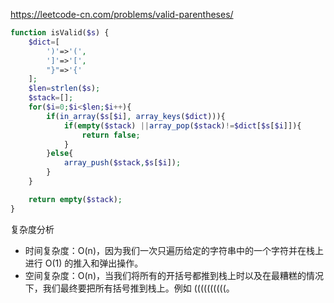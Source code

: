 https://leetcode-cn.com/problems/valid-parentheses/

```php
function isValid($s) {
    $dict=[
    	')'=>'(',
    	']'=>'[',
    	"}"=>'{'
    ];
    $len=strlen($s);
    $stack=[];
    for($i=0;$i<$len;$i++){
    	if(in_array($s[$i], array_keys($dict))){
    		if(empty($stack) ||array_pop($stack)!=$dict[$s[$i]]){
    			return false;
    		}
    	}else{
    		array_push($stack,$s[$i]);
    	}
    }

    return empty($stack);
}

```

复杂度分析

* 时间复杂度：O(n)，因为我们一次只遍历给定的字符串中的一个字符并在栈上进行 O(1) 的推入和弹出操作。
* 空间复杂度：O(n)，当我们将所有的开括号都推到栈上时以及在最糟糕的情况下，我们最终要把所有括号推到栈上。例如 ((((((((((。


